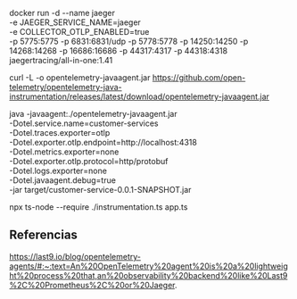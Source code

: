 docker run -d --name jaeger \
  -e JAEGER_SERVICE_NAME=jaeger \
  -e COLLECTOR_OTLP_ENABLED=true \
  -p 5775:5775 -p 6831:6831/udp -p 5778:5778 -p 14250:14250 -p 14268:14268 -p 16686:16686 -p 44317:4317 -p 44318:4318 jaegertracing/all-in-one:1.41

curl -L -o opentelemetry-javaagent.jar https://github.com/open-telemetry/opentelemetry-java-instrumentation/releases/latest/download/opentelemetry-javaagent.jar

 java -javaagent:./opentelemetry-javaagent.jar \
      -Dotel.service.name=customer-services \
      -Dotel.traces.exporter=otlp \
      -Dotel.exporter.otlp.endpoint=http://localhost:4318 \
      -Dotel.metrics.exporter=none \
      -Dotel.exporter.otlp.protocol=http/protobuf \
      -Dotel.logs.exporter=none \
      -Dotel.javaagent.debug=true \
  -jar target/customer-service-0.0.1-SNAPSHOT.jar

  npx ts-node --require ./instrumentation.ts app.ts

  ## Referencias

  https://last9.io/blog/opentelemetry-agents/#:~:text=An%20OpenTelemetry%20agent%20is%20a%20lightweight%20process%20that,an%20observability%20backend%20like%20Last9%2C%20Prometheus%2C%20or%20Jaeger.

  